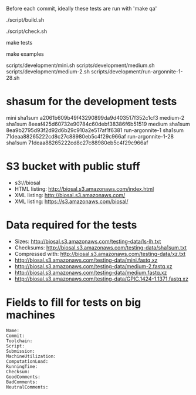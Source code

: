 Before each commit, ideally these tests are run with 'make qa'

./script/build.sh

./script/check.sh

make tests

make examples

scripts/development/mini.sh
scripts/development/medium.sh
scripts/development/medium-2.sh
scripts/development/run-argonnite-1-28.sh

# shasum for the development tests

mini sha1sum a2061b609b49f43290899da9d403517f352c1cf3
medium-2 sha1sum 8eeaf425d60732e90784c60debf38386f6b51519
medium sha1sum 8ea9b2795d93f2d92d6b29c910a2e517af1f6381
run-argonnite-1 sha1sum 71deaa88265222cd8c27c88980eb5c4f29c966af
run-argonnite-1-28 sha1sum 71deaa88265222cd8c27c88980eb5c4f29c966af

# S3 bucket with public stuff

- s3://biosal
- HTML listing: http://biosal.s3.amazonaws.com/index.html
- XML listing: http://biosal.s3.amazonaws.com/
- XML listing: https://s3.amazonaws.com/biosal/

# Data required for the tests

- Sizes: http://biosal.s3.amazonaws.com/testing-data/ls-lh.txt
- Checksums: http://biosal.s3.amazonaws.com/testing-data/sha1sum.txt
- Compressed with: http://biosal.s3.amazonaws.com/testing-data/xz.txt
- http://biosal.s3.amazonaws.com/testing-data/mini.fastq.xz
- http://biosal.s3.amazonaws.com/testing-data/medium-2.fastq.xz
- http://biosal.s3.amazonaws.com/testing-data/medium.fastq.xz
- http://biosal.s3.amazonaws.com/testing-data/GPIC.1424-1.1371.fastq.xz

# Fields to fill for tests on big machines

```
Name:
Commit:
Toolchain:
Script:
Submission:
MachineUtilization:
ComputationLoad:
RunningTime:
Checksum:
GoodComments:
BadComments:
NeutralComments:
```

